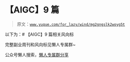 # 【AIGC】9 篇

> 原文：[`www.yuque.com/for_lazy/wind/mg2gngslk2woyg5t`](https://www.yuque.com/for_lazy/wind/mg2gngslk2woyg5t)

以下为：# 【AIGC】9 篇相关风向标

完整副业周刊和风向标见懒人专属群~

公众号懒人搜索，[懒人专属群分享](https://lazybook.fun/#/blog/group)